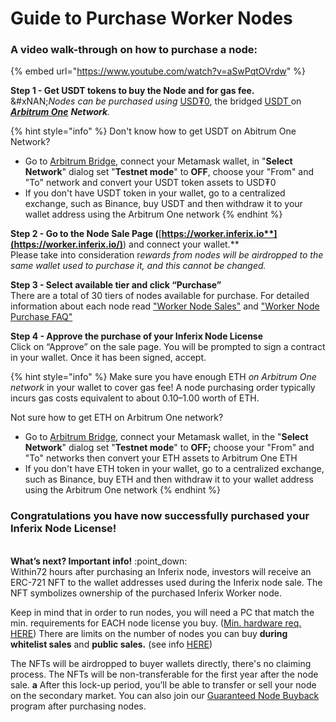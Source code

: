 # Guide to Purchase Worker Nodes

### A video walk-through on how to purchase a node:

{% embed url="https://www.youtube.com/watch?v=aSwPqtOVrdw" %}

**Step 1 - Get USDT tokens to buy the Node and for gas fee.**\
&#xNAN;_&#x4E;odes can be purchased using_ [USD₮0](https://arbiscan.io/token/0xfd086bc7cd5c481dcc9c85ebe478a1c0b69fcbb9), the bridged [USDT ](https://etherscan.io/token/0xdac17f958d2ee523a2206206994597c13d831ec7)on [_**Arbitrum One**_](https://docs.arbitrum.io/build-decentralized-apps/public-chains#arbitrum-one) _**Network**._

{% hint style="info" %}
Don't know how to get USDT on Abitrum One Network?&#x20;

* Go to [Arbitrum Bridge](https://bridge.arbitrum.io/), connect your Metamask wallet, in "**Select Network**" dialog set "**Testnet mode**" to **OFF**, choose your "From" and "To" network and convert your USDT token assets to USD₮0
* If you don't have USDT token in your wallet, go to a centralized exchange, such as Binance, buy USDT and then withdraw it to your wallet address using the Arbitrum One network
{% endhint %}

**Step 2 - Go to the Node Sale Page (**[**https://worker.inferix.io**](https://worker.inferix.io/)**) and connect your wallet.**  \
Please take into consideration &#x72;_&#x65;wards from nodes will be airdropped to the same wallet used to purchase it, and this cannot be changed._



**Step 3 - Select available tier and click “Purchase”**\
There are a total of 30 tiers of nodes available for purchase.  For detailed information about each node read ["Worker Node Sales"](./) and ["Worker Node Purchase FAQ"](worker-node-purchase-faq.md)



**Step 4 - Approve the purchase of your Inferix Node License**\
Click on “Approve” on the sale page. You will be prompted to sign a contract in your wallet. Once it has been signed, accept.

{% hint style="info" %}
Make sure you have enough ETH _on Arbitrum One network_ in your wallet to cover gas fee! A node purchasing order typically incurs gas costs equivalent to about $0.10–$1.00 worth of ETH.

Not sure how to get ETH on Arbitrum One network?

* Go to [Arbitrum Bridge](https://bridge.arbitrum.io/), connect your Metamask wallet, in the "**Select Network**" dialog set "**Testnet mode**" to **OFF;** choose your "From" and "To" networks then convert your ETH assets to Arbitrum One ETH
* If you don't have ETH token in your wallet, go to a centralized exchange, such as Binance, buy ETH and then withdraw it to your wallet address using the Arbitrum One network
{% endhint %}

### **Congratulations you have now successfully purchased your Inferix Node License!**

\
**What’s next? Important info!**  :point\_down:\
Within72 hours after purchasing an Inferix node, investors will receive an ERC-721 NFT to the wallet addresses used during the Inferix node sale. The NFT symbolizes ownership of the purchased Inferix Worker node.&#x20;

Keep in mind that in order to run nodes, you will need a PC that match the min. requirements for EACH node license you buy.  ([Min. hardware req. ](../../inferix-whitepaper/appendix-c-hardware-requirements-for-nodes.md)[HERE](../../inferix-whitepaper/appendix.md)) There are limits on the number of nodes you can buy **during whitelist sales** and **public sales.** (see info [HERE](./))&#x20;

The NFTs will be airdropped to buyer wallets directly, there's no claiming process. The NFTs will be non-transferable for the first year after the node sale. **a** After this lock-up period, you’ll be able to transfer or sell your node on the secondary market. You can also join our [Guaranteed Node Buyback](guaranteed-node-buyback.md) program after purchasing nodes.
